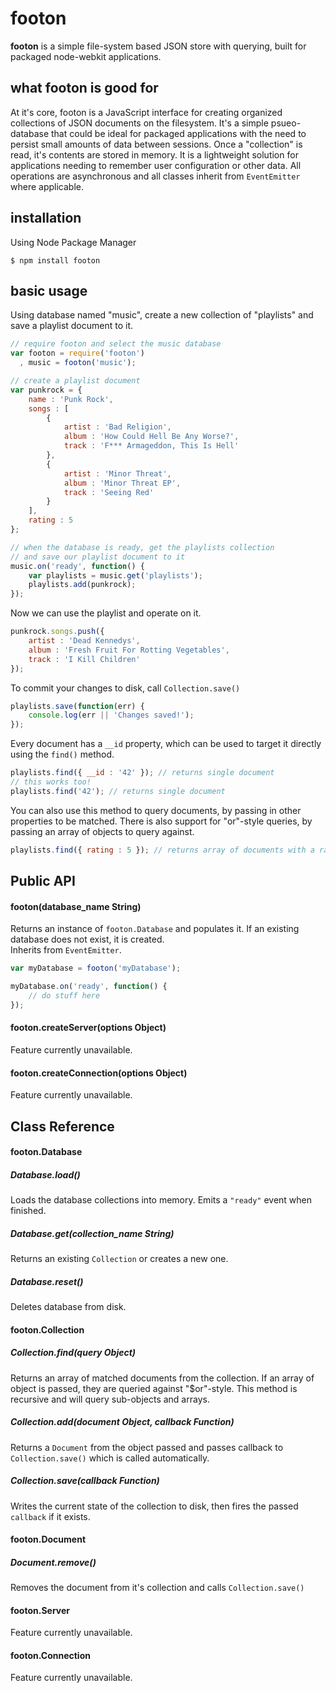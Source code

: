 footon
======

**footon** is a simple file-system based JSON store with querying, built for packaged node-webkit applications.

## what footon is good for

At it's core, footon is a JavaScript interface for creating organized collections of JSON documents 
on the filesystem. It's a simple psueo-database that could be ideal for packaged applications with 
the need to persist small amounts of data between sessions. Once a "collection" is read, it's 
contents are stored in memory. It is a lightweight solution for applications needing to remember user 
configuration or other data. All operations are asynchronous and all classes inherit from `EventEmitter` 
where applicable.

## installation

Using Node Package Manager

```
$ npm install footon
```

## basic usage

Using database named "music", create a new collection of "playlists" and save a playlist document to it.

```javascript
// require footon and select the music database
var footon = require('footon')
  , music = footon('music');

// create a playlist document
var punkrock = {
	name : 'Punk Rock',
	songs : [
		{ 
			artist : 'Bad Religion', 
			album : 'How Could Hell Be Any Worse?', 
			track : 'F*** Armageddon, This Is Hell' 
		},
		{
			artist : 'Minor Threat', 
			album : 'Minor Threat EP', 
			track : 'Seeing Red'
		}
	],
	rating : 5
};

// when the database is ready, get the playlists collection
// and save our playlist document to it
music.on('ready', function() {
	var playlists = music.get('playlists');
	playlists.add(punkrock);
});


```

Now we can use the playlist and operate on it.

```javascript
punkrock.songs.push({
	artist : 'Dead Kennedys', 
	album : 'Fresh Fruit For Rotting Vegetables', 
	track : 'I Kill Children'
});
```

To commit your changes to disk, call `Collection.save()`

```javascript
playlists.save(function(err) {
	console.log(err || 'Changes saved!');
});
```

Every document has a `__id` property, which can be used to target it directly using the `find()` 
method.

```javascript
playlists.find({ __id : '42' }); // returns single document
// this works too!
playlists.find('42'); // returns single document
```

You can also use this method to query documents, by passing in other properties to be matched.
There is also support for "or"-style queries, by passing an array of objects to query against.

```javascript
playlists.find({ rating : 5 }); // returns array of documents with a rating of 5
```

## Public API

#### footon(database_name String)

Returns an instance of `footon.Database` and populates it. If an existing database does not exist, it is created.  
Inherits from `EventEmitter`.

```javascript
var myDatabase = footon('myDatabase');

myDatabase.on('ready', function() {
	// do stuff here
});
```

#### footon.createServer(options Object)

Feature currently unavailable.

#### footon.createConnection(options Object)

Feature currently unavailable.

## Class Reference

#### footon.Database

##### Database.load()

Loads the database collections into memory. Emits a `"ready"` event when finished.

##### Database.get(collection_name String)

Returns an existing `Collection` or creates a new one.

##### Database.reset()

Deletes database from disk.

#### footon.Collection

##### Collection.find(query Object)

Returns an array of matched documents from the collection. If an array of object is passed, they are queried against "$or"-style. This method is recursive and will query sub-objects and arrays.

##### Collection.add(document Object, callback Function)

Returns a `Document` from the object passed and passes callback to `Collection.save()` which is called automatically.

##### Collection.save(callback Function)

Writes the current state of the collection to disk, then fires the passed `callback` if it exists.

#### footon.Document

##### Document.remove()

Removes the document from it's collection and calls `Collection.save()`

#### footon.Server

Feature currently unavailable.

#### footon.Connection

Feature currently unavailable.